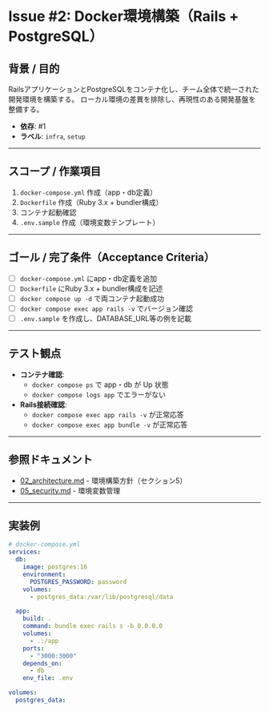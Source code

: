 # Issue #2: Docker環境構築（Rails + PostgreSQL）

## 背景 / 目的
RailsアプリケーションとPostgreSQLをコンテナ化し、チーム全体で統一された開発環境を構築する。
ローカル環境の差異を排除し、再現性のある開発基盤を整備する。

- **依存**: #1
- **ラベル**: `infra`, `setup`

---

## スコープ / 作業項目

1. `docker-compose.yml` 作成（app・db定義）
2. `Dockerfile` 作成（Ruby 3.x + bundler構成）
3. コンテナ起動確認
4. `.env.sample` 作成（環境変数テンプレート）

---

## ゴール / 完了条件（Acceptance Criteria）

- [ ] `docker-compose.yml` にapp・db定義を追加
- [ ] `Dockerfile` にRuby 3.x + bundler構成を記述
- [ ] `docker compose up -d` で両コンテナ起動成功
- [ ] `docker compose exec app rails -v` でバージョン確認
- [ ] `.env.sample` を作成し、DATABASE_URL等の例を記載

---

## テスト観点

- **コンテナ確認**:
  - `docker compose ps` で app・db が Up 状態
  - `docker compose logs app` でエラーがない
- **Rails接続確認**:
  - `docker compose exec app rails -v` が正常応答
  - `docker compose exec app bundle -v` が正常応答

---

## 参照ドキュメント

- [02_architecture.md](../02_architecture.md) - 環境構築方針（セクション5）
- [05_security.md](../05_security.md) - 環境変数管理

---

## 実装例

```yaml
# docker-compose.yml
services:
  db:
    image: postgres:16
    environment:
      POSTGRES_PASSWORD: password
    volumes:
      - postgres_data:/var/lib/postgresql/data

  app:
    build: .
    command: bundle exec rails s -b 0.0.0.0
    volumes:
      - .:/app
    ports:
      - "3000:3000"
    depends_on:
      - db
    env_file: .env

volumes:
  postgres_data:
```
